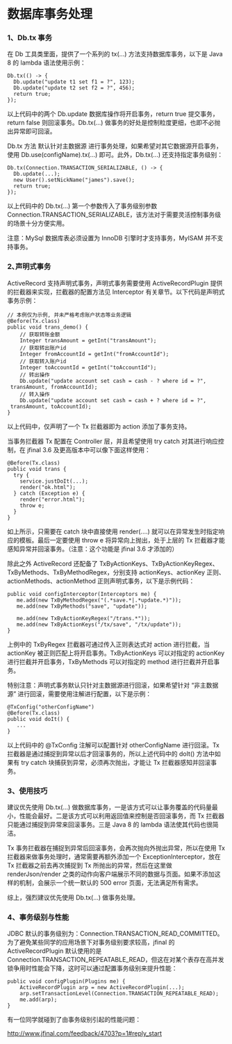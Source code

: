 # 数据库事务处理

### 1、Db.tx 事务

在 Db 工具类里面，提供了一个系列的 tx(...) 方法支持数据库事务，以下是 Java 8 的 lambda 语法使用示例：

```
Db.tx(() -> {
  Db.update("update t1 set f1 = ?", 123);
  Db.update("update t2 set f2 = ?", 456);
  return true;
});
```

以上代码中的两个 Db.update 数据库操作将开启事务，return true 提交事务，return false 则回滚事务。Db.tx(...) 做事务的好处是控制粒度更细，也即不必抛出异常即可回滚。

Db.tx 方法 默认针对主数据源 进行事务处理，如果希望对其它数据源开启事务，使用 Db.use(configName).tx(...) 即可。此外，Db.tx(...) 还支持指定事务级别：

```
Db.tx(Connection.TRANSACTION_SERIALIZABLE, () -> {
  Db.update(...);
  new User().setNickName("james").save();
  return true;
});
```

以上代码中的 Db.tx(...) 第一个参数传入了事务级别参数 Connection.TRANSACTION_SERIALIZABLE，该方法对于需要灵活控制事务级的场景十分方便实用。

注意：MySql 数据库表必须设置为 InnoDB 引擎时才支持事务，MyISAM 并不支持事务。

### 2､声明式事务

ActiveRecord 支持声明式事务，声明式事务需要使用 ActiveRecordPlugin 提供的拦截器来实现，拦截器的配置方法见 Interceptor 有关章节。以下代码是声明式事务示例：

```
// 本例仅为示例, 并未严格考虑账户状态等业务逻辑
@Before(Tx.class)
public void trans_demo() {
    // 获取转账金额
    Integer transAmount = getInt("transAmount");
    // 获取转出账户id
    Integer fromAccountId = getInt("fromAccountId");
    // 获取转入账户id
    Integer toAccountId = getInt("toAccountId");
    // 转出操作
    Db.update("update account set cash = cash - ? where id = ?",
 transAmount, fromAccountId);
    // 转入操作
    Db.update("update account set cash = cash + ? where id = ?",
 transAmount, toAccountId);
}
```

以上代码中，仅声明了一个 Tx 拦截器即为 action 添加了事务支持。

当事务拦截器 Tx 配置在 Controller 层，并且希望使用 try catch 对其进行响应控制，在 jfinal 3.6 及更高版本中可以像下面这样使用：

```
@Before(Tx.class)
public void trans {
  try {
    service.justDoIt(...);
    render("ok.html");
  } catch (Exception e) {
    render("error.html");
    throw e;
  }
}
```

如上所示，只需要在 catch 块中直接使用 render(....) 就可以在异常发生时指定响应的模板。最后一定要使用 throw e 将异常向上抛出，处于上层的 Tx 拦截器才能感知异常并回滚事务。（注意：这个功能是 jfinal 3.6 才添加的）

除此之外 ActiveRecord 还配备了 TxByActionKeys、TxByActionKeyRegex、TxByMethods、TxByMethodRegex，分别支持 actionKeys、actionKey 正则、actionMethods、actionMethod 正则声明式事务，以下是示例代码：

```
public void configInterceptor(Interceptors me) {
   me.add(new TxByMethodRegex("(.*save.*|.*update.*)"));
   me.add(new TxByMethods("save", "update"));

   me.add(new TxByActionKeyRegex("/trans.*"));
   me.add(new TxByActionKeys("/tx/save", "/tx/update"));
}
```

上例中的 TxByRegex 拦截器可通过传入正则表达式对 action 进行拦截，当 actionKey 被正则匹配上将开启事务。TxByActionKeys 可以对指定的 actionKey 进行拦截并开启事务，TxByMethods 可以对指定的 method 进行拦截并开启事务。

特别注意：声明式事务默认只针对主数据源进行回滚，如果希望针对 “非主数据源” 进行回滚，需要使用注解进行配置，以下是示例：

```
@TxConfig("otherConfigName")
@Before(Tx.class)
public void doIt() {
   ...
}
```

以上代码中的 @TxConfig 注解可以配置针对 otherConfigName 进行回滚。Tx 拦截器是通过捕捉到异常以后才回滚事务的，所以上述代码中的 doIt() 方法中如果有 try catch 块捕获到异常，必须再次抛出，才能让 Tx 拦截器感知并回滚事务。

### 3、使用技巧

建议优先使用 Db.tx(...) 做数据库事务，一是该方式可以让事务覆盖的代码量最小，性能会最好。二是该方式可以利用返回值来控制是否回滚事务，而 Tx 拦截器只能通过捕捉到异常来回滚事务。三是 Java 8 的 lambda 语法使其代码也很简洁。

Tx 事务拦截器在捕捉到异常后回滚事务，会再次抛向外抛出异常，所以在使用 Tx 拦截器来做事务处理时，通常需要再额外添加一个 ExceptionInterceptor，放在 Tx 拦截器之前去再次捕捉到 Tx 所抛出的异常，然后在这里做 renderJson/render 之类的动作向客户端展示不同的数据与页面。如果不添加这样的机制，会展示一个统一默认的 500 error 页面，无法满足所有需求。

综上，强烈建议优先使用 Db.tx(...) 做事务处理。

### 4、事务级别与性能

JDBC 默认的事务级别为：Connection.TRANSACTION_READ_COMMITTED。为了避免某些同学的应用场景下对事务级别要求较高，jfinal 的 ActiveRecordPlugin 默认使用的是 Connection.TRANSACTION_REPEATABLE_READ，但这在对某个表存在高并发锁争用时性能会下降，这时可以通过配置事务级别来提升性能：

```
public void configPlugin(Plugins me) {
    ActiveRecordPlugin arp = new ActiveRecordPlugin(...);
    arp.setTransactionLevel(Connection.TRANSACTION_REPEATABLE_READ);
    me.add(arp);
}
```

有一位同学就碰到了由事务级别引起的性能问题：

http://www.jfinal.com/feedback/4703?p=1#reply_start

